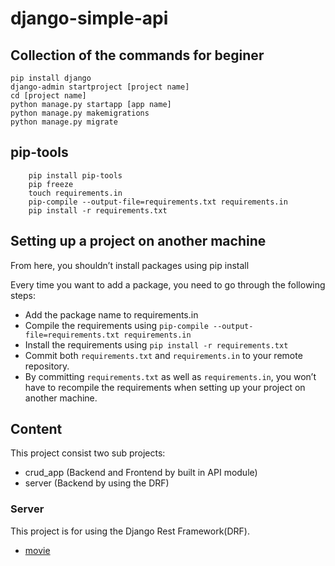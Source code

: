 # django-simple-api

## Collection of the commands for beginer
```
pip install django
django-admin startproject [project name]
cd [project name]
python manage.py startapp [app name]
python manage.py makemigrations
python manage.py migrate
```

## pip-tools
```
    pip install pip-tools
    pip freeze
    touch requirements.in
    pip-compile --output-file=requirements.txt requirements.in
    pip install -r requirements.txt
```

## Setting up a project on another machine
From here, you shouldn’t install packages using pip install <package-name>

Every time you want to add a package, you need to go through the following steps:

- Add the package name to requirements.in
- Compile the requirements using `pip-compile --output-file=requirements.txt requirements.in`
- Install the requirements using `pip install -r requirements.txt`
- Commit both `requirements.txt` and `requirements.in` to your remote repository.
- By committing `requirements.txt` as well as `requirements.in`, you won’t have to recompile the requirements when setting up your project on another machine.

## Content
This project consist two sub projects:
- crud_app (Backend and Frontend by built in API module)
- server (Backend by using the DRF)

### Server
 This project is for using the Django Rest Framework(DRF).

- [movie](https://medium.com/@learncodeguide/creating-a-crud-api-with-django-rest-framework-and-postgresql-3ead7ffb140f)
 